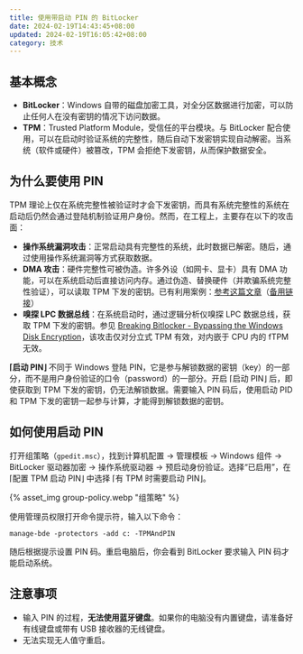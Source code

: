 ```yaml
---
title: 使用带启动 PIN 的 BitLocker
date: 2024-02-19T14:43:45+08:00
updated: 2024-02-19T16:05:42+08:00
category: 技术
---
```

## 基本概念
- **BitLocker**：Windows 自带的磁盘加密工具，对全分区数据进行加密，可以防止任何人在没有密钥的情况下访问数据。
- **TPM**：Trusted Platform Module，受信任的平台模块。与 BitLocker 配合使用，可以在启动时验证系统的完整性，随后自动下发密钥实现自动解密。当系统（软件或硬件）被篡改，TPM 会拒绝下发密钥，从而保护数据安全。

## 为什么要使用 PIN
TPM 理论上仅在系统完整性被验证时才会下发密钥，而具有系统完整性的系统在启动后仍然会通过登陆机制验证用户身份。然而，在工程上，主要存在以下的攻击面：
- **操作系统漏洞攻击**：正常启动具有完整性的系统，此时数据已解密。随后，通过使用操作系统漏洞等方式获取数据。
- **DMA 攻击**：硬件完整性可被伪造。许多外设（如网卡、显卡）具有 DMA 功能，可以在系统启动后直接访问内存。通过伪造、替换硬件（并欺骗系统完整性验证），可以读取 TPM 下发的密钥。已有利用案例：[参考这篇文章](https://mp.weixin.qq.com/s/lLTR0XI6br46lEyaDCzfXA)（[备用链接](http://web.archive.org/web/20230713193954/https://mp.weixin.qq.com/s/lLTR0XI6br46lEyaDCzfXA)）
- **嗅探 LPC 数据总线**：在系统启动时，通过逻辑分析仪嗅探 LPC 数据总线，获取 TPM 下发的密钥。参见 [Breaking Bitlocker - Bypassing the Windows Disk Encryption](https://www.youtube.com/watch?v=wTl4vEednkQ)，该攻击仅对分立式 TPM 有效，对内嵌于 CPU 内的 fTPM 无效。

**⌈启动 PIN⌋** 不同于 Windows 登陆 PIN，它是参与解锁数据的密钥（key）的一部分，而不是用户身份验证的口令（password）的一部分。开启 ⌈启动 PIN⌋ 后，即使获取到 TPM 下发的密钥，仍无法解锁数据。需要输入 PIN 码后，使用启动 PID 和 TPM 下发的密钥一起参与计算，才能得到解锁数据的密钥。

## 如何使用启动 PIN
打开组策略（`gpedit.msc`），找到计算机配置 -> 管理模板 -> Windows 组件 -> BitLocker 驱动器加密 -> 操作系统驱动器 -> 预启动身份验证。选择“已启用”，在 ⌈配置 TPM 启动 PIN⌋ 中选择 ⌈有 TPM 时需要启动 PIN⌋。

{% asset_img group-policy.webp "组策略" %}

使用管理员权限打开命令提示符，输入以下命令：

```shell
manage-bde -protectors -add c: -TPMAndPIN
```

随后根据提示设置 PIN 码。重启电脑后，你会看到 BitLocker 要求输入 PIN 码才能启动系统。

## 注意事项
- 输入 PIN 的过程，**无法使用蓝牙键盘**。如果你的电脑没有内置键盘，请准备好有线键盘或带有 USB 接收器的无线键盘。
- 无法实现无人值守重启。
